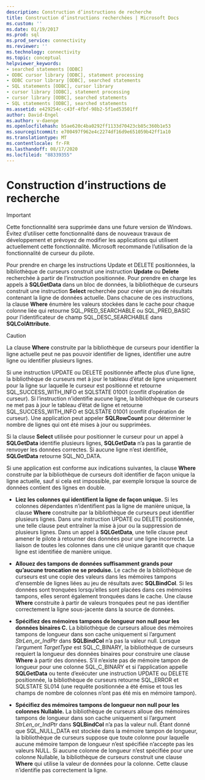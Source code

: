 ```yaml
---
description: Construction d’instructions de recherche
title: Construction d’instructions recherchées | Microsoft Docs
ms.custom: ''
ms.date: 01/19/2017
ms.prod: sql
ms.prod_service: connectivity
ms.reviewer: ''
ms.technology: connectivity
ms.topic: conceptual
helpviewer_keywords:
- searched statements [ODBC]
- ODBC cursor library [ODBC], statement processing
- ODBC cursor library [ODBC], searched statements
- SQL statements [ODBC], cursor library
- cursor library [ODBC], statement processing
- cursor library [ODBC], searched statements
- SQL statements [ODBC], searched statements
ms.assetid: e429254c-c43f-4fbf-98b2-5f1ed53501ff
author: David-Engel
ms.author: v-daenge
ms.openlocfilehash: b5ae620c4ba0292ff1133d70423cb85c360b1e53
ms.sourcegitcommit: e700497f962e4c2274df16d9e651059b42ff1a10
ms.translationtype: MT
ms.contentlocale: fr-FR
ms.lasthandoff: 08/17/2020
ms.locfileid: "88339355"
---
```

# <a name="constructing-searched-statements"></a>Construction d’instructions de recherche
> [!IMPORTANT]  
>  Cette fonctionnalité sera supprimée dans une future version de Windows. Évitez d’utiliser cette fonctionnalité dans de nouveaux travaux de développement et prévoyez de modifier les applications qui utilisent actuellement cette fonctionnalité. Microsoft recommande l’utilisation de la fonctionnalité de curseur du pilote.  
  
 Pour prendre en charge les instructions Update et DELETE positionnées, la bibliothèque de curseurs construit une instruction **Update** ou **Delete** recherchée à partir de l’instruction positionnée. Pour prendre en charge les appels à **SQLGetData** dans un bloc de données, la bibliothèque de curseurs construit une instruction **Select** recherchée pour créer un jeu de résultats contenant la ligne de données actuelle. Dans chacune de ces instructions, la clause **Where** énumère les valeurs stockées dans le cache pour chaque colonne liée qui retourne SQL_PRED_SEARCHABLE ou SQL_PRED_BASIC pour l’identificateur de champ SQL_DESC_SEARCHABLE dans **SQLColAttribute**.  
  
> [!CAUTION]  
>  La clause **Where** construite par la bibliothèque de curseurs pour identifier la ligne actuelle peut ne pas pouvoir identifier de lignes, identifier une autre ligne ou identifier plusieurs lignes.  
  
 Si une instruction UPDATE ou DELETE positionnée affecte plus d’une ligne, la bibliothèque de curseurs met à jour le tableau d’état de ligne uniquement pour la ligne sur laquelle le curseur est positionné et retourne SQL_SUCCESS_WITH_INFO et SQLSTATE 01001 (conflit d’opération de curseur). Si l’instruction n’identifie aucune ligne, la bibliothèque de curseurs ne met pas à jour le tableau d’état de ligne et retourne SQL_SUCCESS_WITH_INFO et SQLSTATE 01001 (conflit d’opération de curseur). Une application peut appeler **SQLRowCount** pour déterminer le nombre de lignes qui ont été mises à jour ou supprimées.  
  
 Si la clause **Select** utilisée pour positionner le curseur pour un appel à **SQLGetData** identifie plusieurs lignes, **SQLGetData** n’a pas la garantie de renvoyer les données correctes. Si aucune ligne n’est identifiée, **SQLGetData** retourne SQL_NO_DATA.  
  
 Si une application est conforme aux indications suivantes, la clause **Where** construite par la bibliothèque de curseurs doit identifier de façon unique la ligne actuelle, sauf si cela est impossible, par exemple lorsque la source de données contient des lignes en double.  
  
-   **Liez les colonnes qui identifient la ligne de façon unique.** Si les colonnes dépendantes n’identifient pas la ligne de manière unique, la clause **Where** construite par la bibliothèque de curseurs peut identifier plusieurs lignes. Dans une instruction UPDATE ou DELETE positionnée, une telle clause peut entraîner la mise à jour ou la suppression de plusieurs lignes. Dans un appel à **SQLGetData**, une telle clause peut amener le pilote à retourner des données pour une ligne incorrecte. La liaison de toutes les colonnes dans une clé unique garantit que chaque ligne est identifiée de manière unique.  
  
-   **Allouez des tampons de données suffisamment grands pour qu’aucune troncation ne se produise.** Le cache de la bibliothèque de curseurs est une copie des valeurs dans les mémoires tampons d’ensemble de lignes liées au jeu de résultats avec **SQLBindCol**. Si les données sont tronquées lorsqu’elles sont placées dans ces mémoires tampons, elles seront également tronquées dans le cache. Une clause **Where** construite à partir de valeurs tronquées peut ne pas identifier correctement la ligne sous-jacente dans la source de données.  
  
-   **Spécifiez des mémoires tampons de longueur non null pour les données binaires C.** La bibliothèque de curseurs alloue des mémoires tampons de longueur dans son cache uniquement si l’argument *StrLen_or_IndPtr* dans **SQLBindCol** n’a pas la valeur null. Lorsque l’argument *TargetType* est SQL_C_BINARY, la bibliothèque de curseurs requiert la longueur des données binaires pour construire une clause **Where** à partir des données. S’il n’existe pas de mémoire tampon de longueur pour une colonne SQL_C_BINARY et si l’application appelle **SQLGetData** ou tente d’exécuter une instruction UPDATE ou DELETE positionnée, la bibliothèque de curseurs retourne SQL_ERROR et SQLSTATE SL014 (une requête positionnée a été émise et tous les champs de nombre de colonnes n’ont pas été mis en mémoire tampon).  
  
-   **Spécifiez des mémoires tampons de longueur non null pour les colonnes Nullable.** La bibliothèque de curseurs alloue des mémoires tampons de longueur dans son cache uniquement si l’argument *StrLen_or_IndPtr* dans **SQLBindCol** n’a pas la valeur null. Étant donné que SQL_NULL_DATA est stockée dans la mémoire tampon de longueur, la bibliothèque de curseurs suppose que toute colonne pour laquelle aucune mémoire tampon de longueur n’est spécifiée n’accepte pas les valeurs NULL. Si aucune colonne de longueur n’est spécifiée pour une colonne Nullable, la bibliothèque de curseurs construit une clause **Where** qui utilise la valeur de données pour la colonne. Cette clause n’identifie pas correctement la ligne.
